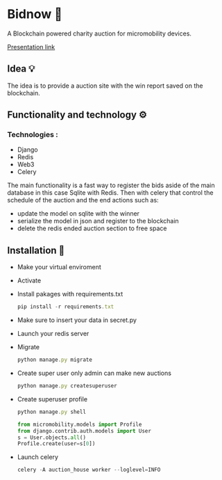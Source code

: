 # Bidnow 🔨 
A Blockchain powered charity auction for micromobility devices.

[Presentation link](https://www.canva.com/design/DAFZ0C5fHko/RoesW9ONoY4EHaFwKnIrpw/view?utm_content=DAFZ0C5fHko&utm_campaign=designshare&utm_medium=link&utm_source=publishsharelink)
## Idea 💡
The idea is to provide a auction site with the win
report saved on the blockchain. 

## Functionality and technology ⚙️

### Technologies :
- Django 
- Redis
- Web3
- Celery

The main functionality is a fast way to register the
bids aside of the main database in this case Sqlite
with Redis. Then with celery that control the schedule
of the auction and the end actions such as:
- update the model on sqlite with the winner
- serialize the model in json and register to the blockchain 
- delete the redis ended auction section to free space

## Installation 🔧

 - Make your virtual enviroment
 
 - Activate
 
 - Install pakages with requirements.txt
 
   ```js
   pip install -r requirements.txt
   ```
 - Make sure to insert your data in secret.py
 - Launch your redis server
 
 - Migrate
 
    ```js
   python manage.py migrate
   ```
 - Create super user only admin can make new auctions
 
   ```js
   python manage.py createsuperuser
   ```
 - Create superuser profile
 
    ```js
   python manage.py shell
   ```
   ```py
   from micromobility.models import Profile
   from django.contrib.auth.models import User
   s = User.objects.all()
   Profile.create(user=s[0])
   ``` 
 - Launch celery 
 
   ```js
   celery -A auction_house worker --loglevel=INFO
   ```
